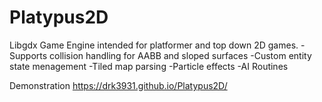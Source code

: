 # Platypus2D
Libgdx Game Engine intended for platformer and top down 2D games. 
-Supports collision handling for AABB and sloped surfaces
-Custom entity state menagement
-Tiled map parsing 
-Particle effects
-AI Routines

Demonstration
https://drk3931.github.io/Platypus2D/
